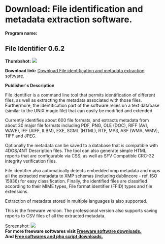 # Download: File identification and metadata extraction software.

**Program name:**

## File Identifier 0.6.2

  
**Thumbshot:** ![](http://www.freewarefiles.com/screenshot/fileidentifier_md.jpg)   
  
**Download link:** [Download File identification and metadata extraction software.](http://freesoftwares.boysofts.com/File-Identifier_program_48144.html)  
  


**Publisher's Description**  
  


File identifier is a command line tool that permits identification of different files, as well as extracting the metadata associated with those files. Furthermore, the identification part of the software relies on a text database (similar to the UNIX magic file) that can easily be modified and extended. 

Currently identifies about 600 file formats, and extracts metadata from about 30 major file formats including PDF, PNG, OLE (DOC), RIFF (AVI, WAVE), IFF (AIFF, ILBM), EXE, SGML (HTML), RTF, MP3, ASF (WMA, WMV), TIFF and JPEG.

Optionally the metadata can be saved to a database that is compatible with 4DOS/4NT Description files. The tool can also generate simple HTML reports that are configurable via CSS, as well as SFV Compatible CRC-32 integrity verification files.

File identifier also automatically detects embedded xmp metadata and maps all the extracted metadata to XMP schemas (including dublincore - ref. ISO 15836) for easy classification. Finally, the identified files are classified according to their MIME types, File format identifier (FFID) types and file extensions.

Extraction of metadata stored in multiple languages is also supported. 

This is the freeware version. The professional version also supports saving reports to CSV files of all the extracted metadata.

  
  
Screenshot: ![](http://www.freewarefiles.com/screenshot/fileidentifier.jpg)   
**For more freeware softwares visit [Freeware software downloads.](http://freesoftwares.boysofts.com/)**   
**And [Free softwares and php script downloads.](http://www.boysofts.com/)**
